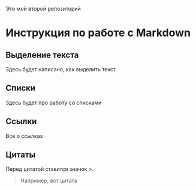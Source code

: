 Это мой второй репозиторий

# Инструкция по работе с Markdown 

## Выделение текста
Здесь будет написано, как выделить текст
## Списки
Здесь будет про работу со списками
## Ссылки
Все о ссылках
## Цитаты
Перед цитатой ставится значок >.
>Например, вот цитата
